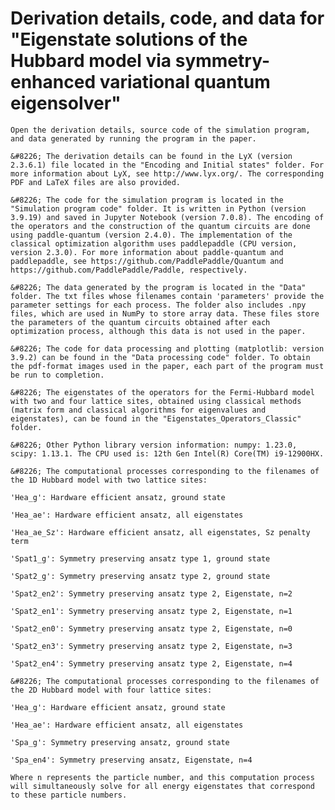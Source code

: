 # Derivation details, code, and data for "Eigenstate solutions of the Hubbard model via symmetry-enhanced variational quantum eigensolver"
    Open the derivation details, source code of the simulation program, and data generated by running the program in the paper.

    &#8226; The derivation details can be found in the LyX (version 2.3.6.1) file located in the "Encoding and Initial states" folder. For more information about LyX, see http://www.lyx.org/. The corresponding PDF and LaTeX files are also provided.

    &#8226; The code for the simulation program is located in the "Simulation program code" folder. It is written in Python (version 3.9.19) and saved in Jupyter Notebook (version 7.0.8). The encoding of the operators and the construction of the quantum circuits are done using paddle-quantum (version 2.4.0). The implementation of the classical optimization algorithm uses paddlepaddle (CPU version, version 2.3.0). For more information about paddle-quantum and paddlepaddle, see https://github.com/PaddlePaddle/Quantum and https://github.com/PaddlePaddle/Paddle, respectively.

    &#8226; The data generated by the program is located in the "Data" folder. The txt files whose filenames contain 'parameters' provide the parameter settings for each process. The folder also includes .npy files, which are used in NumPy to store array data. These files store the parameters of the quantum circuits obtained after each optimization process, although this data is not used in the paper.

    &#8226; The code for data processing and plotting (matplotlib: version 3.9.2) can be found in the "Data processing code" folder. To obtain the pdf-format images used in the paper, each part of the program must be run to completion.

    &#8226; The eigenstates of the operators for the Fermi-Hubbard model with two and four lattice sites, obtained using classical methods (matrix form and classical algorithms for eigenvalues and eigenstates), can be found in the "Eigenstates_Operators_Classic" folder.

    &#8226; Other Python library version information: numpy: 1.23.0, scipy: 1.13.1. The CPU used is: 12th Gen Intel(R) Core(TM) i9-12900HX.

    &#8226; The computational processes corresponding to the filenames of the 1D Hubbard model with two lattice sites:

    'Hea_g': Hardware efficient ansatz, ground state

    'Hea_ae': Hardware efficient ansatz, all eigenstates

    'Hea_ae_Sz': Hardware efficient ansatz, all eigenstates, Sz penalty term

    'Spat1_g': Symmetry preserving ansatz type 1, ground state

    'Spat2_g': Symmetry preserving ansatz type 2, ground state

    'Spat2_en2': Symmetry preserving ansatz type 2, Eigenstate, n=2

    'Spat2_en1': Symmetry preserving ansatz type 2, Eigenstate, n=1

    'Spat2_en0': Symmetry preserving ansatz type 2, Eigenstate, n=0

    'Spat2_en3': Symmetry preserving ansatz type 2, Eigenstate, n=3

    'Spat2_en4': Symmetry preserving ansatz type 2, Eigenstate, n=4

    &#8226; The computational processes corresponding to the filenames of the 2D Hubbard model with four lattice sites:

    'Hea_g': Hardware efficient ansatz, ground state

    'Hea_ae': Hardware efficient ansatz, all eigenstates

    'Spa_g': Symmetry preserving ansatz, ground state

    'Spa_en4': Symmetry preserving ansatz, Eigenstate, n=4

    Where n represents the particle number, and this computation process will simultaneously solve for all energy eigenstates that correspond to these particle numbers.

